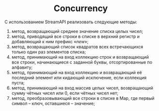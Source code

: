 <h1 align="center">Concurrency</h1>
С использованием StreamAPI реализовать следующие методы:

1) метод, возвращающий среднее значение списка целых чисел;
2) метод, приводящий все строки в списке в верхний регистр и добавляющий к ним префикс «_new_»;
3) метод, возвращающий список квадратов всех встречающихся только один раз элементов списка;
4) метод, принимающий на вход коллекцию строк и возвращающий все строки, начинающиеся с заданной буквы, отсортированные по алфавиту;
5) метод, принимающий на вход коллекцию и возвращающий её последний элемент или кидающий исключение, если коллекция пуста;
6) метод, принимающий на вход массив целых чисел, возвращающий сумму чётных чисел или 0, если чётных чисел нет;
7) метод, преобразовывающий все строки в списке в Map, где первый символ – ключ, оставшиеся – значение;
